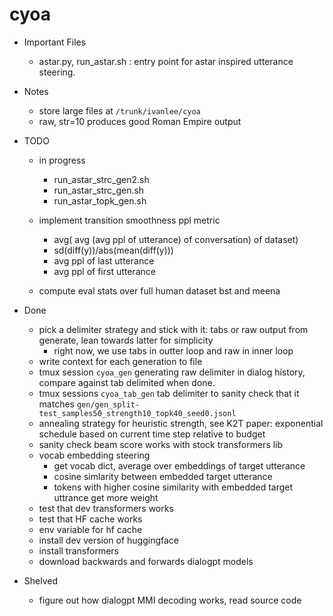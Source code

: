 # cyoa

- Important Files
    - astar.py, run_astar.sh : entry point for astar inspired utterance steering.

- Notes
    - store large files at `/trunk/ivanlee/cyoa`
    - raw, str=10 produces good Roman Empire output

- TODO            
    - in progress
        - run_astar_strc_gen2.sh
        - run_astar_strc_gen.sh
        - run_astar_topk_gen.sh
    
    - implement transition smoothness ppl metric
        - avg( avg (avg ppl of utterance) of conversation) of dataset)
        - sd(diff(y))/abs(mean(diff(y)))
        - avg ppl  of last utterance
        - avg ppl of first utterance
    
    - compute eval stats over full human dataset bst and meena
    

- Done
    - pick a delimiter strategy and stick with it: tabs or raw output from generate, lean towards latter for simplicity
        - right now, we use tabs in outter loop and raw in inner loop
    - write context for each generation to file
    - tmux session `cyoa_gen` generating raw delimiter in dialog history, compare against tab delimited when done.
    - tmux sessions `cyoa_tab_gen` tab delimiter to sanity check that it matches `gen/gen_split-test_samples50_strength10_topk40_seed0.jsonl`
    - annealing strategy for heuristic strength, see K2T paper: exponential schedule based on current time step relative to budget
    - sanity check beam score works with stock transformers lib
    - vocab embedding steering
        - get vocab dict, average over embeddings of target utterance
        - cosine simlarity between embedded target utterance 
        - tokens with higher cosine similarity with embedded target uttrance get more weight
    - test that dev transformers works
    - test that HF cache works
    - env variable for hf cache   
    - install dev version of huggingface    
    - install transformers
    - download backwards and forwards dialogpt models
    

- Shelved
    - figure out how dialogpt MMI decoding works, read source code